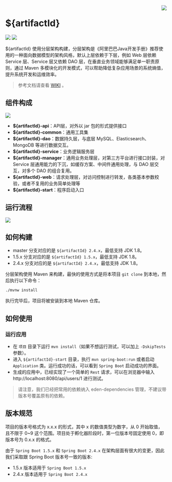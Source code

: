 <img src="https://cdn.jsdelivr.net/gh/shiyindaxiaojie/images/readme/icon.png" align="right" />

# ${artifactId}
![](https://cdn.jsdelivr.net/gh/shiyindaxiaojie/images/readme/language-java-blue.svg) ![](https://cdn.jsdelivr.net/gh/shiyindaxiaojie/images/readme/license-apache2.0-red.svg)

${artifactId} 使用分层架构构建，分层架构是《阿里巴巴Java开发手册》推荐使用的一种面向数据模型的架构风格，默认上层依赖于下层，例如 Web 层依赖 Service 层、Service 层又依赖 DAO 层，在垂直业务领域能够满足单一职责原则，通过 Maven 多模块化的开发模式，可以帮助降低复杂应用场景的系统熵值，提升系统开发和运维效率。

> 参考文档请查看 [WIKI](https://github.com/eden-lab/eden-demo-layer/wiki) 。

## 组件构成

![](https://cdn.jsdelivr.net/gh/shiyindaxiaojie/images/${artifactId}/component.png)
* **${artifactId}-api**：API层，对外以 jar 包的形式提供接口
* **${artifactId}-common**：通用工具集
* **${artifactId}-dao**：数据持久层，与底层 MySQL、Elasticsearch、MongoDB 等进行数据交互。
* **${artifactId}-service**：业务逻辑服务层
* **${artifactId}-manager**：通用业务处理层，对第三方平台进行接口封装，对 Service 层通用能力的下沉，如缓存方案、中间件通用处理，与 DAO 层交互，对多个 DAO 的组合复用。
* **${artifactId}-web**：请求处理层，对访问控制进行转发，各类基本参数校验，或者不复用的业务简单处理等
* **${artifactId}-start**：程序启动入口

## 运行流程

![](https://cdn.jsdelivr.net/gh/shiyindaxiaojie/images/${artifactId}/sequence.png)

## 如何构建
* master 分支对应的是 `${artifactId} 2.4.x`，最低支持 JDK 1.8。
* 1.5.x 分支对应的是 `${artifactId} 1.5.x`，最低支持 JDK 1.8。
* 2.4.x 分支对应的是 `${artifactId} 2.4.x`，最低支持 JDK 1.8。

分层架构使用 Maven 来构建，最快的使用方式是将本项目 `git clone` 到本地，然后执行以下命令：

```bash
./mvnw install
```

执行完毕后，项目将被安装到本地 Maven 仓库。

## 如何使用

### 运行应用

- 在 `项目` 目录下运行 `mvn install`（如果不想运行测试，可以加上 `-DskipTests` 参数）。
- 进入 `${artifactId}-start` 目录，执行 `mvn spring-boot:run` 或者启动 `Application` 类。运行成功的话，可以看到 `Spring Boot` 启动成功的界面。
- 生成的应用中，已经实现了一个简单的 `Rest` 请求，可以在浏览器中输入 http://localhost:8080/api/users/1 进行测试。

> 请注意，我们已经把常用的依赖纳入 eden-dependencies 管理，不建议带版本号覆盖原有的依赖。

## 版本规范

项目的版本号格式为 x.x.x 的形式，其中 x 的数值类型为数字，从 0 开始取值，且不限于 0~9 这个范围。项目处于孵化器阶段时，第一位版本号固定使用 0，即版本号为 0.x.x 的格式。

由于 `Spring Boot 1.5.x` 和 `Spring Boot 2.4.x` 在架构层面有很大的变更，因此我们采取跟 Spring Boot 版本号一致的版本:

* 1.5.x 版本适用于 `Spring Boot 1.5.x`
* 2.4.x 版本适用于 `Spring Boot 2.4.x`

